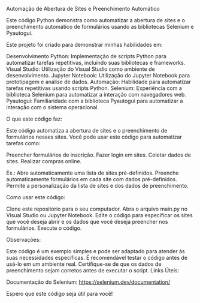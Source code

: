 Automação de Abertura de Sites e Preenchimento Automático

Este código Python demonstra como automatizar a abertura de sites e o preenchimento automático de formulários usando as bibliotecas Selenium e Pyautogui.

Este projeto foi criado para demonstrar minhas habilidades em:

Desenvolvimento Python: Implementação de scripts Python para automatizar tarefas repetitivas, incluindo suas bibliotecas e frameworks.
Visual Studio: Utilização do Visual Studio como ambiente de desenvolvimento.
Jupyter Notebook: Utilização do Jupyter Notebook para prototipagem e análise de dados.
Automação: Habilidade para automatizar tarefas repetitivas usando scripts Python.
Selenium: Experiência com a biblioteca Selenium para automatizar a interação com navegadores web.
Pyautogui: Familiaridade com a biblioteca Pyautogui para automatizar a interação com o sistema operacional.

O que este código faz:

Este código automatiza a abertura de sites e o preenchimento de formulários nesses sites. Você pode usar este código para automatizar tarefas como:

Preencher formulários de inscrição.
Fazer login em sites.
Coletar dados de sites.
Realizar compras online.

Ex.:
Abre automaticamente uma lista de sites pré-definidos.
Preenche automaticamente formulários em cada site com dados pré-definidos.
Permite a personalização da lista de sites e dos dados de preenchimento.

Como usar este código:

Clone este repositório para o seu computador.
Abra o arquivo main.py no Visual Studio ou Jupyter Notebook.
Edite o código para especificar os sites que você deseja abrir e os dados que você deseja preencher nos formulários.
Execute o código.

Observações:

Este código é um exemplo simples e pode ser adaptado para atender às suas necessidades específicas.
É recomendável testar o código antes de usá-lo em um ambiente real.
Certifique-se de que os dados de preenchimento sejam corretos antes de executar o script.
Links Úteis:

Documentação do Selenium: https://selenium.dev/documentation/

Espero que este código seja útil para você!
